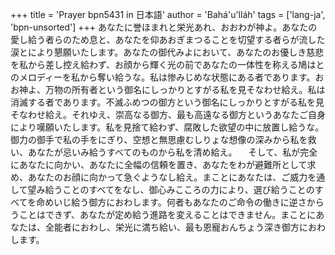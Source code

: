 +++
title = 'Prayer bpn5431 in 日本語'
author = 'Bahá'u'lláh'
tags = ['lang-ja', 'bpn-unsorted']
+++
あなたに誉ほまれと栄光あれ、おおわが神よ。あなたの愛し給う者らのため息と、あなたを仰あおぎまつることを切望する者らが流した涙とにより懇願いたします。あなたの御代みよにおいて、あなたのお優しき慈悲を私から差し控え給わず、お顔から輝く光の前であなたの一体性を称える鳩はとのメロディーを私から奪い給うな。私は惨みじめな状態にある者であります。おお神よ、万物の所有者という御名にしっかりとすがる私を見そなわせ給え。私は消滅する者であります。不滅ふめつの御方という御名にしっかりとすがる私を見そなわせ給え。それゆえ、崇高なる御方、最も高遠なる御方というあなたご自身により嘆願いたします。私を見捨て給わず、腐敗した欲望の中に放置し給うな。御力の御手で私の手をにぎり、空想と無思慮むしりょな想像の深みから私を救い、あなたが忌いみ給うすべてのものから私を清め給え。
　そして、私が完全にあなたに向かい、あなたに全幅の信頼を置き、あなたをわが避難所として求め、あなたのお顔に向かって急ぐようなし給え。まことにあなたは、ご威力を通して望み給うことのすべてをなし、御心みこころの力により、選び給うことのすべてを命めいじ給う御方におわします。何者もあなたのご命令の働きに逆さからうことはできず、あなたが定め給う進路を変えることはできません。まことにあなたは、全能者におわし、栄光に満ち給い、最も恩寵おんちょう深き御方におわします。
